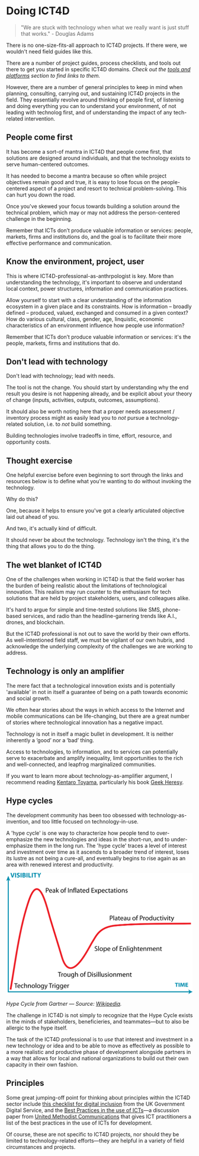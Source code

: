 # Doing ICT4D

> "We are stuck with technology when what we really want is just stuff that works." - Douglas Adams

There is no one-size-fits-all approach to ICT4D projects. If there were, we wouldn't need field guides like this.

There are a number of project guides, process checklists, and tools out there to get you started in specific ICT4D domains. _Check out the _[_tools and platforms_]()_ section to find links to them._

However, there are a number of general principles to keep in mind when planning, consulting, carrying out, and sustaining ICT4D projects in the field. They essentially revolve around thinking of people first, of listening and doing everything you can to understand your environment, of not leading with technolog first, and of understanding the impact of any tech-related intervention.

## People come first

It has become a sort-of mantra in ICT4D that people come first, that solutions are designed around individuals, and that the technology exists to serve human-centered outcomes.

It has needed to become a mantra because so often while project objectives remain good and true, it is easy to lose focus on the people-centered aspect of a project and resort to technical problem-solving. This can hurt you down the road.

Once you've skewed your focus towards building a solution around the technical problem, which may or may not address the person-centered challenge in the beginning.

Remember that ICTs don’t produce valuable information or services: people, markets, firms and institutions do, and the goal is to facilitate their more effective performance and communication.

## Know the environment, project, user

This is where ICT4D-professional-as-anthrpologist is key. More than understanding the technology, it's important to observe and understand local context, power structures, information and communication practices.

Allow yourself to start with a clear understanding of the information ecosystem in a given place and its constraints. How is information – broadly defined – produced, valued, exchanged and consumed in a given context? How do various cultural, class, gender, age, linquistic, economic characteristics of an environment influence how people use information?

Remember that ICTs don’t produce valuable information or services: it's the people, markets, firms and institutions that do.

## Don't lead with technology

Don't lead with technology; lead with needs.

The tool is not the change. You should start by understanding why the end result you desire is not happening already, and be explicit about your theory of change \(inputs, activities, outputs, outcomes, assumptions\).

It should also be worth noting here that a proper needs assessment / inventory process might as easily lead you to _not_ pursue a technology-related solution, i.e. to _not_ build something.

Building technologies involve tradeoffs in time, effort, resource, and opportunity costs.

## Thought exercise

One helpful exercise before even beginning to sort through the links and resources below is to define what you're wanting to do without invoking the technology.

Why do this?

One, because it helps to ensure you've got a clearly articulated objective laid out ahead of you.

And two, it's actually kind of difficult.

It should never be about the technology. Technology isn't the thing, it's the thing that allows you to do the thing.

## The wet blanket of ICT4D

One of the challenges when working in ICT4D is that the field worker has the burden of being realistic about the limitations of technological innovation. This realism may run counter to the enthusiasm for tech solutions that are held by project stakeholders, users, and colleagues alike.

It's hard to argue for simple and time-tested solutions like SMS, phone-based services, and radio than the headline-garnering trends like A.I., drones, and blockchain.

But the ICT4D professional is not out to save the world by their own efforts. As well-intentioned field staff, we must be vigilant of our own hubris, and acknowledge the underlying complexity of the challenges we are working to address.

## Technology is only an amplifier

The mere fact that a technological innovation exists and is potentially 'available' in not in itself a guarantee of being on a path towards economic and social growth.

We often hear stories about the ways in which access to the Internet and mobile communications can be life-changing, but there are a great number of stories where technological innovation has a negative impact.

Technology is not in itself a magic bullet in development. It is neither inherently a ‘good’ nor a ‘bad’ thing.

Access to technologies, to information, and to services can potentially serve to exacerbate and amplify inequality, limit opportunities to the rich and well-connected, and leapfrog marginalized communities.

If you want to learn more about technology-as-amplifier argument, I recommend reading [Kentaro Toyama](http://www.kentarotoyama.org/), particularly his book [Geek Heresy](https://www.amazon.com/dp/161039528X/).

## Hype cycles

The development community has been too obsessed with technology-as-invention, and too little focused on technology-in-use.

A 'hype cycle' is one way to characterize how people tend to over-emphasize the new technologies and ideas in the short-run, and to under-emphasize them in the long run. The 'hype cycle' traces a level of interest and investment over time as it ascends to a broader trend of interest, loses its lustre as not being a cure-all, and eventually begins to rise again as an area with renewed interest and productivity.

![Hype Cycle](../images/hype-cycle.svg)  


_Hype Cycle from Gartner — Source: _[_Wikipedia_](https://en.wikipedia.org/wiki/Hype_cycle#/media/File:Gartner_Hype_Cycle.svg)_._

The challenge in ICT4D is not simply to recognize that the Hype Cycle exists in the minds of stakeholders, beneficieries, and teammates—but to also be allergic to the hype itself.

The task of the ICT4D professional is to _use_ that interest and investment in a new technology or idea and to be able to move as effectively as possible to a more realistic and productive phase of development alongside partners in a way that allows for local and national organizations to build out their own capacity in their own fashion.

## Principles

Some great jumping-off point for thinking about principles within the ICT4D sector include [this checklist for digital inclusion](https://gds.blog.gov.uk/2014/01/13/a-checklist-for-digital-inclusion-if-we-do-these-things-were-doing-digital-inclusion) from the UK Government Digital Service, and the [Best Practices in the use of ICTs](http://ow.ly/uLrRM)—a discussion paper from [United Methodist Communications](http://www.umcom.org/site/c.mrLZJ9PFKmG/b.2730433/k.BD83/Home.htm) that gives ICT practitioners a list of the best practices in the use of ICTs for development.

Of course, these are not specific to ICT4D projects, nor should they be limited to technology-related efforts—they are helpful in a variety of field circumstances and projects.

